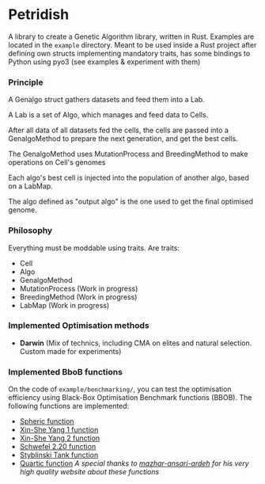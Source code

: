 # Petridish
A library to create a Genetic Algorithm library, written in Rust.
Examples are located in the `example` directory.
Meant to be used inside a Rust project after defining own structs implementing mandatory traits, has some 
bindings to Python using pyo3 (see examples & experiment with them)

### Principle
A Genalgo struct gathers datasets and feed them into a Lab.

A Lab is a set of Algo, which manages and feed data to Cells.

After all data of all datasets fed the cells, the cells are passed into a GenalgoMethod to
prepare the next generation, and get the best cells.

The GenalgoMethod uses MutationProcess and BreedingMethod to make operations on Cell's genomes

Each algo's best cell is injected into the population of another algo, based on a LabMap.

The algo defined as "output algo" is the one used to get the final optimised genome.

### Philosophy
Everything must be moddable using traits.
Are traits:
- Cell
- Algo
- GenalgoMethod
- MutationProcess (Work in progress)
- BreedingMethod (Work in progress)
- LabMap (Work in progress)

### Implemented Optimisation methods
- **Darwin** (Mix of technics, including CMA on elites and natural selection. Custom made for experiments)


### Implemented BboB functions
On the code of `example/benchmarking/`, you can test the optimisation efficiency using Black-Box Optimisation Benchmark functions (BBOB).
The following functions are implemented: 
- [Spheric function](http://benchmarkfcns.xyz/benchmarkfcns/spherefcn.html)
- [Xin-She Yang 1 function](http://benchmarkfcns.xyz/benchmarkfcns/xinsheyangn1fcn.html)
- [Xin-She Yang 2 function](http://benchmarkfcns.xyz/benchmarkfcns/xinsheyangn2fcn.html)
- [Schwefel 2.20 function](http://benchmarkfcns.xyz/benchmarkfcns/schwefel220fcn.html)
- [Styblinski Tank function](http://benchmarkfcns.xyz/benchmarkfcns/styblinskitankfcn.html)
- [Quartic function](http://benchmarkfcns.xyz/benchmarkfcns/quarticfcn.html)
*A special thanks to [mazhar-ansari-ardeh](https://github.com/mazhar-ansari-ardeh) for his very high quality website about these functions*
